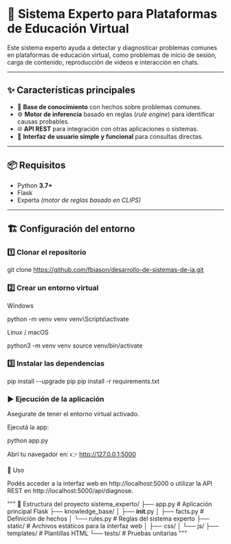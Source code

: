 # 🧠 Sistema Experto para Plataformas de Educación Virtual

Este sistema experto ayuda a detectar y diagnosticar problemas comunes en plataformas de educación virtual, como problemas de inicio de sesión, carga de contenido, reproducción de videos e interacción en chats.

---

## ✨ Características principales

- 🧩 **Base de conocimiento** con hechos sobre problemas comunes.  
- ⚙️ **Motor de inferencia** basado en reglas (*rule engine*) para identificar causas probables.  
- 🌐 **API REST** para integración con otras aplicaciones o sistemas.  
- 💬 **Interfaz de usuario simple y funcional** para consultas directas.  

---

## 📦 Requisitos

- Python **3.7+**  
- Flask  
- Experta *(motor de reglas basado en CLIPS)*  

---

## 🏗️ Configuración del entorno

### 1️⃣ Clonar el repositorio
git clone https://github.com/fbiason/desarrollo-de-sistemas-de-ia.git

### 2️⃣ Crear un entorno virtual

Windows

python -m venv venv
venv\Scripts\activate


Linux / macOS

python3 -m venv venv
source venv/bin/activate

### 3️⃣ Instalar las dependencias
pip install --upgrade pip
pip install -r requirements.txt

### ▶️ Ejecución de la aplicación

Asegurate de tener el entorno virtual activado.

Ejecutá la app:

python app.py


Abrí tu navegador en:
👉 http://127.0.0.1:5000

🚀 Uso

Podés acceder a la interfaz web en
http://localhost:5000
o utilizar la API REST en
http://localhost:5000/api/diagnose.

"""
📂 Estructura del proyecto
sistema_experto/
├── app.py                  # Aplicación principal Flask
├── knowledge_base/
│   ├── __init__.py
│   ├── facts.py            # Definición de hechos
│   └── rules.py            # Reglas del sistema experto
├── static/                 # Archivos estáticos para la interfaz web
│   ├── css/
│   └── js/
├── templates/              # Plantillas HTML
└── tests/                  # Pruebas unitarias
"""
